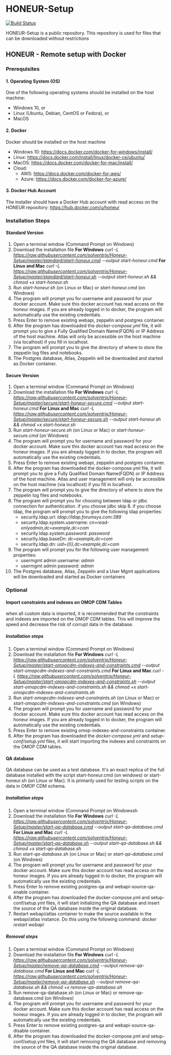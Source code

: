 # HONEUR-Setup

[![Build Status](https://travis-ci.org/joemccann/dillinger.svg?branch=master)](https://travis-ci.org/joemccann/dillinger)

HONEUR-Setup is a public repository. This repository is used for files that can be downloaded without restrictions

## HONEUR - Remote setup with Docker
### Prerequisites
#### 1. Operating System (OS)
One of the following operating systems should be installed on the host machine:
* Windows 10, or
* Linux (Ubuntu, Debian, CentOS or Fedora), or
* MacOS

#### 2. Docker
Docker should be installed on the host machine
* Windows 10: https://docs.docker.com/docker-for-windows/install/
* Linux: https://docs.docker.com/install/linux/docker-ce/ubuntu/
* MacOS: https://docs.docker.com/docker-for-mac/install/
* Cloud:
    * AWS: https://docs.docker.com/docker-for-aws/
    * Azure: https://docs.docker.com/docker-for-azure/

#### 3. Docker Hub Account
The installer should have a Docker Hub account with read access on the HONEUR repository:
https://hub.docker.com/u/honeur

### Installation Steps

#### Standard Version
1. Open a terminal window (Command Prompt on Windows)
2. Download the installation file
**For Windows**
*curl -L https://raw.githubusercontent.com/solventrix/Honeur-Setup/master/standard/start-honeur.cmd --output start-honeur.cmd*
**For Linux and Mac**
*curl -L https://raw.githubusercontent.com/solventrix/Honeur-Setup/master/standard/start-honeur.sh --output start-honeur.sh && chmod +x start-honeur.sh*
3. Run *start-honeur.sh* (on Linux or Mac) or *start-honeur.cmd* (on Windows)
4. The program will prompt you for username and password for your docker account. Make sure this docker account has read access on the honeur images. If you are already logged in to docker, the program will automatically use the existing credentials.
5. Press Enter to remove existing webapi, zeppelin and postgres container.
6. After the program has downloaded the *docker-compose.yml* file, it will prompt you to give a Fully Qualified Domain Name(FQDN) or IP Address of the host machine. Atlas will only be accessible on the host machine (via localhost) if you fill in localhost.
7. The program will prompt you to give the directory of where to store the zeppelin log files and notebooks.
8. The Postgres database, Atlas, Zeppelin will be downloaded and started as Docker container.

#### Secure Version
1. Open a terminal window (Command Prompt on Windows)
2. Download the installation file
**For Windows**
*curl -L https://raw.githubusercontent.com/solventrix/Honeur-Setup/master/secure/start-honeur-secure.cmd --output start-honeur.cmd*
**For Linux and Mac**
*curl -L https://raw.githubusercontent.com/solventrix/Honeur-Setup/master/secure/start-honeur-secure.sh --output start-honeur.sh && chmod +x start-honeur.sh*
3. Run *start-honeur-secure.sh* (on Linux or Mac) or *start-honeur-secure.cmd* (on Windows)
4. The program will prompt you for username and password for your docker account. Make sure this docker account has read access on the honeur images. If you are already logged in to docker, the program will automatically use the existing credentials.
5. Press Enter to remove existing webapi, zeppelin and postgres container.
6. After the program has downloaded the docker-compose.yml file, it will prompt you to give a Fully Qualified Domain Name(FQDN) or IP Address of the host machine. Atlas and user management will only be accessible on the host machine (via localhost) if you fill in localhost.
7. The program will prompt you to give the directory of where to store the zeppelin log files and notebooks.
8. The program will prompt you for choosing between ldap or jdbc connection for authentication. if you choose jdbc skip 8. if you choose ldap, the program will prompt you to give the following ldap properties:
    * security.ldap.url: *ldap://ldap.forumsys.com:389* 
    * security.ldap.system.username: *cn=read-onlyadmin,dc=example,dc=com*
    * security.ldap.system.password: *password*
    * security.ldap.baseDn: *dc=example,dc=com*
    * security.ldap.dn: *uid={0},dc=example,dc=com*
9. The program will prompt you for the following user management properties:
    * usermgmt admin username: *admin*
    * usermgmt admin password: *admin*
  10. The Postgres database, Atlas, Zeppelin and a User Mgmt applications will be downloaded and started as Docker containers

### Optional

#### Import constraints and indexes on OMOP CDM Tables
when all custom data is imported, it is recommended that the constraints and indexes are imported on the OMOP CDM tables. This will improve the speed and decrease the risk of corrupt data in the database.

##### Installation steps
1. Open a terminal window (Command Prompt on Windows)
2. Download the installation file
**For Windows**
*curl -L https://raw.githubusercontent.com/solventrix/Honeur-Setup/master/start-omopcdm-indexes-and-constraints.cmd --output start-omopcdm-indexes-and-constraints.cmd*
**For Linux and Mac**
*curl -L https://raw.githubusercontent.com/solventrix/Honeur-Setup/master/start-omopcdm-indexes-and-constraints.sh --output start-omopcdm-indexes-and-constraints.sh && chmod +x start-omopcdm-indexes-and-constraints.sh*
3. Run *start-omopcdm-indexes-and-constraints.sh* (on Linux or Mac) or *start-omopcdm-indexes-and-constraints.cmd* (on Windows)
4. The program will prompt you for username and password for your docker account. Make sure this docker account has read access on the honeur images. If you are already logged in to docker, the program will automatically use the existing credentials.
5. Press Enter to remove existing omop-indexes-and-constraints container.
6. After the program has downloaded the *docker-compose.yml* and *setup-conf/setup.yml* files, it will start importing the indexes and constraints on the OMOP CDM tables.

#### QA database
QA database can be used as a test database. It's an exact replica of the full database installed with the script start-honeur.cmd (on windows) or start-honeur.sh (on Linux or Mac). It is primarily used for testing scripts on the data in OMOP CDM schema.

##### Installation steps
1. Open a terminal window (Command Prompt on Windowssh
2. Download the installation file
**For Windows**
*curl -L https://raw.githubusercontent.com/solventrix/Honeur-Setup/master/start-qa-database.cmd --output start-qa-database.cmd*
**For Linux and Mac**
*curl -L https://raw.githubusercontent.com/solventrix/Honeur-Setup/master/start-qa-database.sh --output start-qa-database.sh && chmod +x start-qa-database.sh*
3. Run *start-qa-database.sh* (on Linux or Mac) or *start-qa-database.cmd* (on Windows)
4. The program will prompt you for username and password for your docker account. Make sure this docker account has read access on the honeur images. If you are already logged in to docker, the program will automatically use the existing credentials.
5. Press Enter to remove existing postgres-qa and webapi-source-qa-enable container.
6. After the program has downloaded the docker-compose.yml and setup-conf/setup.yml files, it will start initializing the QA database and insert the source of the QA database inside the original database.
7. Restart webapi/atlas container to make the source available in the webapi/atlas instance. Do this using the following command:
*docker restart webapi*

##### Removal steps
1. Open a terminal window (Command Prompt on Windows)
2. Download the installation file
**For Windows**
*curl -L https://raw.githubusercontent.com/solventrix/Honeur-Setup/master/remove-qa-database.cmd --output remove-qa-database.cmd*
**For Linux and Mac**
*curl -L https://raw.githubusercontent.com/solventrix/Honeur-Setup/master/remove-qa-database.sh --output remove-qa-database.sh && chmod +x remove-qa-database.sh*
3. Run remove-qa-database.sh (on Linux or Mac) or remove-qa-database.cmd (on Windows)
4. The program will prompt you for username and password for your docker account. Make sure this docker account has read access on the honeur images. If you are already logged in to docker, the program will automatically use the existing credentials.
5. Press Enter to remove existing postgres-qa and webapi-source-qa-disable container.
6. After the program has downloaded the docker-compose.yml and setup-conf/setup.yml files, it will start removing the QA database and removing the source of the QA database inside the original database.
